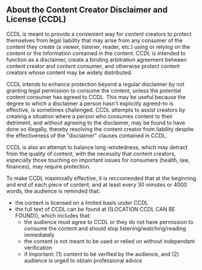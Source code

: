 ## About the Content Creator Disclaimer and License (CCDL)
CCDL is meant to provide a convenient way for content creators to protect themselves from legal liability that may arise from any consumer of the content they create (a viewer, listener, reader, etc.) using or relying on the content or the information contained in the content. CCDL is intended to function as a disclaimer, create a binding arbitration agreement between content creator and content consumer, and otherwise protect content creators whose content may be widely distributed.

CCDL intends to enhance protection beyond a regular disclaimer by not granting legal permission to consume the content, unless the potential content consumer has agreed to CCDL. This may be useful because the degree to which a disclaimer a person hasn't explicitly agreed-to is effective, is sometimes challenged. CCDL attempts to assist creators by creating a situation where a person who consumes content to their detriment, and without agreeing to the disclaimer, may be found to have done so illegally, thereby resolving the content creator from liability despite the effectiveness of the "disclaimer" clauses contained in CCDL.

CCDL is also an attempt to balance long-windedness, which may detract from the quality of content, with the necessity that content creators, especially those touching on important issues for consumers (health, law, finances), may require protection.

To make CCDL maximxally effective, it is reccomended that at the beginning and end of each piece of content, and at least every 30 minutes or 4000 words, the audience is reminded that:
 * the content is licensed on a limited basis under CCDL
 * the full text of CCDL can be found at ((LOCATION CCDL CAN BE FOUND)), which includes that:
   * the audience must agree to CCDL or they do not have permission to consume the content and should stop listening/watching/reading immediately
   * the content is not meant to be used or relied on without independant verification
   * if important: (1) content to be verified by the audience, and (2) audience is urged to obtain professional advice


